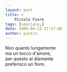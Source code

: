 ```yaml
---
layout: post
title: >
    Piccolo Fiore
tags: [speciale,]
date: 2009-04-12 17:57:00
author: pietro
---
```

Non quanto lungamente<br/>ma un tocco d'amore,<br/>per questo al diamante<br/>preferisco un fiore.
